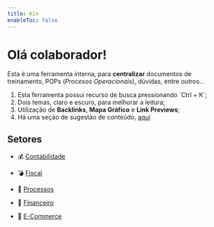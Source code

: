 ```yaml
---
title: Kin
enableToc: false
---
```


# Olá colaborador!

Esta é uma ferramenta interna, para **centralizar** documentos de treinamento, POPs (*Procesos Operacionais*), dúvidas, entre outros... 

1. Esta ferramenta possui recurso de busca pressionando ´Ctrl + K´; 
2. Dois temas, claro e escuro, para melhorar a leitura;
3. Utilização de **Backlinks**, **Mapa Gráfico** e **Link Previews**;
4. Há uma seção de sugestão de conteúdo, [aqui](notes/suggestion.md)

## Setores

- 💰 [Contabilidade](notes/accounting.md)

- 💣 [Fiscal](notes/irs.md)

- 🤖 [Processos](notes/processes.md)

- 💸 [Financeiro](notes/financial.md)

- 🛒 [E-Commerce](notes/ecommerce.md)
